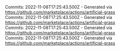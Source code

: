 Commits: 2022-11-08T17:25:43.500Z - Generated via https://github.com/marketplace/actions/artificial-grass
<br>
Commits: 2022-11-08T17:25:43.500Z - Generated via https://github.com/marketplace/actions/artificial-grass
<br>
Commits: 2022-11-08T17:25:43.500Z - Generated via https://github.com/marketplace/actions/artificial-grass
<br>
Commits: 2022-11-08T17:25:43.500Z - Generated via https://github.com/marketplace/actions/artificial-grass
<br>
